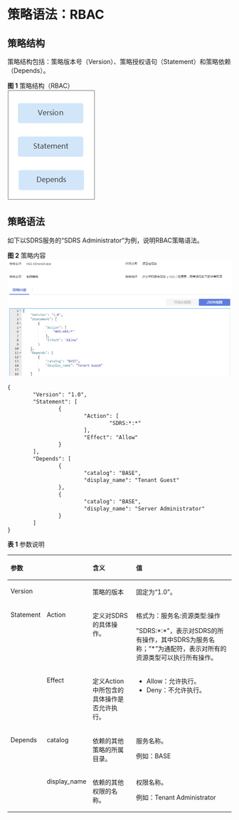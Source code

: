 # 策略语法：RBAC<a name="hss_01_0134"></a>

## 策略结构<a name="zh-cn_topic_0169425416_section96721439267"></a>

策略结构包括：策略版本号（Version）、策略授权语句（Statement）和策略依赖（Depends）。

**图 1**  策略结构（RBAC）<a name="zh-cn_topic_0169425416_fig288933182617"></a>  
![](figures/策略结构（RBAC）.png "策略结构（RBAC）")

## 策略语法<a name="zh-cn_topic_0169425416_section76852310268"></a>

如下以SDRS服务的“SDRS Administrator“为例，说明RBAC策略语法。

**图 2**  策略内容<a name="zh-cn_topic_0169425416_fig16534154617489"></a>  
![](figures/策略内容.png "策略内容")

```
{ 
        "Version": "1.0", 
        "Statement": [ 
                { 
                        "Action": [ 
                                "SDRS:*:*" 
                        ], 
                        "Effect": "Allow" 
                } 
        ], 
        "Depends": [ 
                { 
                        "catalog": "BASE", 
                        "display_name": "Tenant Guest" 
                }, 
                { 
                        "catalog": "BASE", 
                        "display_name": "Server Administrator" 
                } 
        ] 
}
```

**表 1**  参数说明

<a name="zh-cn_topic_0169425416_table1968910332618"></a>
<table><thead align="left"><tr id="zh-cn_topic_0169425416_row128903372615"><th class="cellrowborder" colspan="2" valign="top" id="mcps1.2.5.1.1"><p id="zh-cn_topic_0169425416_p2089010392616"><a name="zh-cn_topic_0169425416_p2089010392616"></a><a name="zh-cn_topic_0169425416_p2089010392616"></a>参数</p>
</th>
<th class="cellrowborder" valign="top" id="mcps1.2.5.1.2"><p id="zh-cn_topic_0169425416_p1889019332617"><a name="zh-cn_topic_0169425416_p1889019332617"></a><a name="zh-cn_topic_0169425416_p1889019332617"></a>含义</p>
</th>
<th class="cellrowborder" valign="top" id="mcps1.2.5.1.3"><p id="zh-cn_topic_0169425416_p188911392611"><a name="zh-cn_topic_0169425416_p188911392611"></a><a name="zh-cn_topic_0169425416_p188911392611"></a>值</p>
</th>
</tr>
</thead>
<tbody><tr id="zh-cn_topic_0169425416_row17891153122617"><td class="cellrowborder" colspan="2" valign="top" headers="mcps1.2.5.1.1 "><p id="zh-cn_topic_0169425416_p28912312617"><a name="zh-cn_topic_0169425416_p28912312617"></a><a name="zh-cn_topic_0169425416_p28912312617"></a>Version</p>
</td>
<td class="cellrowborder" valign="top" headers="mcps1.2.5.1.2 "><p id="zh-cn_topic_0169425416_p1289110310267"><a name="zh-cn_topic_0169425416_p1289110310267"></a><a name="zh-cn_topic_0169425416_p1289110310267"></a>策略的版本</p>
</td>
<td class="cellrowborder" valign="top" headers="mcps1.2.5.1.3 "><p id="zh-cn_topic_0169425416_p5891731262"><a name="zh-cn_topic_0169425416_p5891731262"></a><a name="zh-cn_topic_0169425416_p5891731262"></a>固定为<span class="parmvalue" id="zh-cn_topic_0169425416_parmvalue142284714307"><a name="zh-cn_topic_0169425416_parmvalue142284714307"></a><a name="zh-cn_topic_0169425416_parmvalue142284714307"></a>“1.0”</span>。</p>
</td>
</tr>
<tr id="zh-cn_topic_0169425416_row14891143152611"><td class="cellrowborder" rowspan="2" valign="top" width="8.04080408040804%" headers="mcps1.2.5.1.1 "><p id="zh-cn_topic_0169425416_p20891232263"><a name="zh-cn_topic_0169425416_p20891232263"></a><a name="zh-cn_topic_0169425416_p20891232263"></a>Statement</p>
</td>
<td class="cellrowborder" valign="top" width="10.561056105610561%" headers="mcps1.2.5.1.1 "><p id="zh-cn_topic_0169425416_p14891103112610"><a name="zh-cn_topic_0169425416_p14891103112610"></a><a name="zh-cn_topic_0169425416_p14891103112610"></a>Action</p>
</td>
<td class="cellrowborder" valign="top" width="24.052405240524052%" headers="mcps1.2.5.1.2 "><p id="zh-cn_topic_0169425416_p11891033267"><a name="zh-cn_topic_0169425416_p11891033267"></a><a name="zh-cn_topic_0169425416_p11891033267"></a>定义对SDRS的具体操作。</p>
</td>
<td class="cellrowborder" valign="top" width="57.34573457345735%" headers="mcps1.2.5.1.3 "><p id="zh-cn_topic_0169425416_p1891331269"><a name="zh-cn_topic_0169425416_p1891331269"></a><a name="zh-cn_topic_0169425416_p1891331269"></a>格式为：服务名:资源类型:操作</p>
<p id="zh-cn_topic_0169425416_p289173112619"><a name="zh-cn_topic_0169425416_p289173112619"></a><a name="zh-cn_topic_0169425416_p289173112619"></a>"SDRS:*:*"，表示对SDRS的所有操作，其中SDRS为服务名称；“*”为通配符，表示对所有的资源类型可以执行所有操作。</p>
</td>
</tr>
<tr id="zh-cn_topic_0169425416_row98919352615"><td class="cellrowborder" valign="top" headers="mcps1.2.5.1.1 "><p id="zh-cn_topic_0169425416_p11891203172614"><a name="zh-cn_topic_0169425416_p11891203172614"></a><a name="zh-cn_topic_0169425416_p11891203172614"></a>Effect</p>
</td>
<td class="cellrowborder" valign="top" headers="mcps1.2.5.1.1 "><p id="zh-cn_topic_0169425416_p1689123172617"><a name="zh-cn_topic_0169425416_p1689123172617"></a><a name="zh-cn_topic_0169425416_p1689123172617"></a>定义Action中所包含的具体操作是否允许执行。</p>
</td>
<td class="cellrowborder" valign="top" headers="mcps1.2.5.1.2 "><a name="zh-cn_topic_0169425416_ul48911237264"></a><a name="zh-cn_topic_0169425416_ul48911237264"></a><ul id="zh-cn_topic_0169425416_ul48911237264"><li>Allow：允许执行。</li><li>Deny：不允许执行。</li></ul>
</td>
</tr>
<tr id="zh-cn_topic_0169425416_row18911338261"><td class="cellrowborder" rowspan="2" valign="top" width="8.04080408040804%" headers="mcps1.2.5.1.1 "><p id="zh-cn_topic_0169425416_p28913322614"><a name="zh-cn_topic_0169425416_p28913322614"></a><a name="zh-cn_topic_0169425416_p28913322614"></a>Depends</p>
</td>
<td class="cellrowborder" valign="top" width="10.561056105610561%" headers="mcps1.2.5.1.1 "><p id="zh-cn_topic_0169425416_p68918316262"><a name="zh-cn_topic_0169425416_p68918316262"></a><a name="zh-cn_topic_0169425416_p68918316262"></a>catalog</p>
</td>
<td class="cellrowborder" valign="top" width="24.052405240524052%" headers="mcps1.2.5.1.2 "><p id="zh-cn_topic_0169425416_p6891832261"><a name="zh-cn_topic_0169425416_p6891832261"></a><a name="zh-cn_topic_0169425416_p6891832261"></a>依赖的其他策略的所属目录。</p>
</td>
<td class="cellrowborder" valign="top" width="57.34573457345735%" headers="mcps1.2.5.1.3 "><p id="zh-cn_topic_0169425416_p68911537269"><a name="zh-cn_topic_0169425416_p68911537269"></a><a name="zh-cn_topic_0169425416_p68911537269"></a>服务名称。</p>
<p id="zh-cn_topic_0169425416_p88911033262"><a name="zh-cn_topic_0169425416_p88911033262"></a><a name="zh-cn_topic_0169425416_p88911033262"></a>例如：BASE</p>
</td>
</tr>
<tr id="zh-cn_topic_0169425416_row989163172617"><td class="cellrowborder" valign="top" headers="mcps1.2.5.1.1 "><p id="zh-cn_topic_0169425416_p128919317263"><a name="zh-cn_topic_0169425416_p128919317263"></a><a name="zh-cn_topic_0169425416_p128919317263"></a>display_name</p>
</td>
<td class="cellrowborder" valign="top" headers="mcps1.2.5.1.1 "><p id="zh-cn_topic_0169425416_p58911302615"><a name="zh-cn_topic_0169425416_p58911302615"></a><a name="zh-cn_topic_0169425416_p58911302615"></a>依赖的其他权限的名称。</p>
</td>
<td class="cellrowborder" valign="top" headers="mcps1.2.5.1.2 "><p id="zh-cn_topic_0169425416_p1789212318265"><a name="zh-cn_topic_0169425416_p1789212318265"></a><a name="zh-cn_topic_0169425416_p1789212318265"></a>权限名称。</p>
<p id="zh-cn_topic_0169425416_p48928382619"><a name="zh-cn_topic_0169425416_p48928382619"></a><a name="zh-cn_topic_0169425416_p48928382619"></a>例如：Tenant Administrator</p>
</td>
</tr>
</tbody>
</table>

